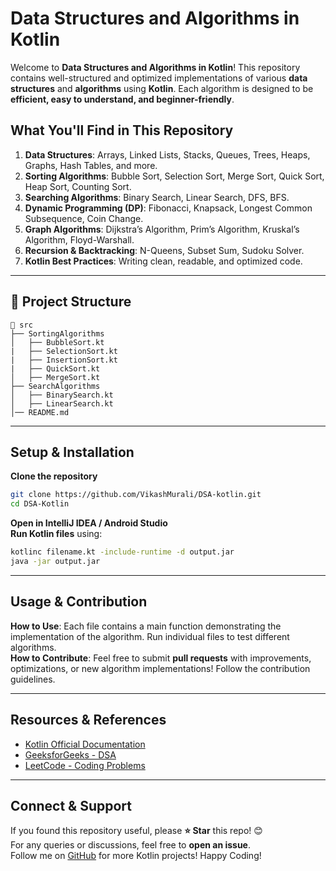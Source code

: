 # Data Structures and Algorithms in Kotlin

Welcome to **Data Structures and Algorithms in Kotlin**! This repository contains well-structured and optimized implementations of various **data structures** and **algorithms** using **Kotlin**. Each algorithm is designed to be **efficient, easy to understand, and beginner-friendly**.

## **What You'll Find in This Repository**
1. **Data Structures**: Arrays, Linked Lists, Stacks, Queues, Trees, Heaps, Graphs, Hash Tables, and more.  
2. **Sorting Algorithms**: Bubble Sort, Selection Sort, Merge Sort, Quick Sort, Heap Sort, Counting Sort.  
3. **Searching Algorithms**: Binary Search, Linear Search, DFS, BFS.  
4. **Dynamic Programming (DP)**: Fibonacci, Knapsack, Longest Common Subsequence, Coin Change.  
5. **Graph Algorithms**: Dijkstra’s Algorithm, Prim’s Algorithm, Kruskal’s Algorithm, Floyd-Warshall.  
6. **Recursion & Backtracking**: N-Queens, Subset Sum, Sudoku Solver.  
7. **Kotlin Best Practices**: Writing clean, readable, and optimized code.  

---

## 📂 **Project Structure**
```
📁 src
├── SortingAlgorithms
│   ├── BubbleSort.kt
|   ├── SelectionSort.kt
|   ├── InsertionSort.kt
|   ├── QuickSort.kt
│   ├── MergeSort.kt
├── SearchAlgorithms
│   ├── BinarySearch.kt
│   ├── LinearSearch.kt
│── README.md
```

---

## **Setup & Installation**
**Clone the repository**  
```bash
git clone https://github.com/VikashMurali/DSA-kotlin.git
cd DSA-Kotlin
```
**Open in IntelliJ IDEA / Android Studio**  
**Run Kotlin files** using:
```bash
kotlinc filename.kt -include-runtime -d output.jar
java -jar output.jar
```

---

## **Usage & Contribution**
**How to Use**: Each file contains a main function demonstrating the implementation of the algorithm. Run individual files to test different algorithms.  
**How to Contribute**: Feel free to submit **pull requests** with improvements, optimizations, or new algorithm implementations! Follow the contribution guidelines.

---

## **Resources & References**
- [Kotlin Official Documentation](https://kotlinlang.org/docs/home.html)
- [GeeksforGeeks - DSA](https://www.geeksforgeeks.org/data-structures/)
- [LeetCode - Coding Problems](https://leetcode.com/)

---

## **Connect & Support**
If you found this repository useful, please **⭐ Star** this repo! 😊  
For any queries or discussions, feel free to **open an issue**.  
Follow me on [GitHub](https://github.com/VikashMurali) for more Kotlin projects!
Happy Coding!
